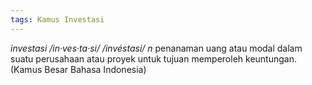 ```yaml
---
tags: Kamus Investasi
---
```


_investasi /in·ves·ta·si/ /invéstasi/_ *n* penanaman uang atau modal dalam suatu perusahaan atau proyek untuk tujuan memperoleh keuntungan. (Kamus Besar Bahasa Indonesia)
